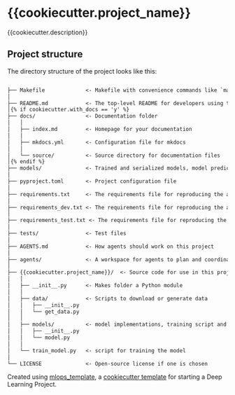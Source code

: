 # {{cookiecutter.project_name}}

{{cookiecutter.description}}

## Project structure

The directory structure of the project looks like this:

```txt

├── Makefile             <- Makefile with convenience commands like `make setup_project` or `make requirements`
│
├── README.md            <- The top-level README for developers using this project
│{% if cookiecutter.with_docs == 'y' %}
├── docs/                <- Documentation folder
│   │
│   ├── index.md         <- Homepage for your documentation
│   │
│   ├── mkdocs.yml       <- Configuration file for mkdocs
│   │
│   └── source/          <- Source directory for documentation files
│{% endif %}
├── models/              <- Trained and serialized models, model predictions, or model summaries
│
├── pyproject.toml       <- Project configuration file
│
├── requirements.txt     <- The requirements file for reproducing the analysis environment
│
├── requirements_dev.txt <- The requirements file for reproducing the analysis environment
│
├── requirements_test.txt <- The requirements file for reproducing the analysis environment
│
├── tests/               <- Test files
│
├── AGENTS.md            <- How agents should work on this project
│
├── agents/              <- A workspace for agents to plan and coordinate
│
├── {{cookiecutter.project_name}}/  <- Source code for use in this project
│   │
│   ├── __init__.py      <- Makes folder a Python module
│   │
│   ├── data/            <- Scripts to download or generate data
│   │   ├── __init__.py
│   │   └── get_data.py
│   │
│   ├── models/          <- model implementations, training script and prediction script
│   │   ├── __init__.py
│   │   └── model.py
│   │
│   └── train_model.py   <- script for training the model
│
└── LICENSE              <- Open-source license if one is chosen
```

Created using [mlops_template](https://github.com/Black3rror/mlops_template),
a [cookiecutter template](https://github.com/cookiecutter/cookiecutter) for
starting a Deep Learning Project.

